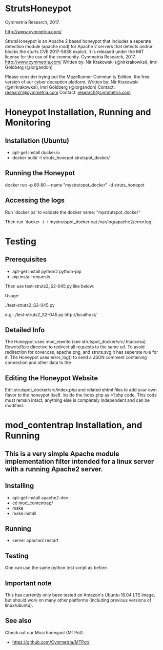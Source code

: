 # StrutsHoneypot
Cymmetria Research, 2017.

http://www.cymmetria.com/

StrutsHoneypot is an Apache 2 based honeypot that includes a seperate detection module (apache mod) for Apache 2 servers that detects and/or blocks the sturts CVE 2017-5638 
exploit. It is released under the MIT license for the use of the community.  Cymmetria Research, 2017.  http://www.cymmetria.com/
Written by: Nir Krakowski (@nirkrakowksi), Imri Goldberg (@lorgandon)


Please consider trying out the MazeRunner Community Edition, the free version of our cyber deception platform.  Written by: Nir Krakowski (@nirkrakowksi), Imri Goldberg 
(@lorgandon) Contact: research@cymmetria.com Contact: research@cymmetria.com

# Honeypot Installation, Running and Monitoring

Installation (Ubuntu)
----------------
- apt-get install docker.io
- docker build -t struts_honepot strutspot_docker/

Running the Honeypot
--------------------
docker run -p 80:80 --name "mystrutspot_docker" -d struts_honepot

Accessing the logs
------------------
Run 'docker ps' to validate the docker name: "mystrutspot_docker"

Then run 'docker -t -i mystrutspot_docker cat /var/log/apache2/error.log'

# Testing
Prerequisites
-------------
- apt-get install python2 python-pip
- pip install requests

Then use test-struts2_S2-045.py like below:

Usage: 

./test-struts2_S2-045.py <url>

e.g: ./test-struts2_S2-045.py http://localhost/

Detailed Info
------------
The Honeypot uses mod_rewrite (see strutspot_docker/src/.htaccess) RewriteRule directive to redirect all requests to the same url.
To avoid redirection for cover.css, apache.png, and struts.svg it has seperate rule for it.
The Honeypot uses error_log() to send a JSON comment containing connection and other data to the 

Editing the Honeypot Website
----------------------------
Edit strutspot_docker/src/index.php and related ehtml files to add your own flavor to the honeypot itself.
Inside the index.php as <?php code. This code must remain intact, anything else is completely independent and can be modified.



# mod_contentrap Installation, and Running

## This is a very simple Apache module implementation filter intended for a linux server with a running Apache2 server.


Installing
---------
- apt-get install apache2-dev
- cd mod_contentrap/
- make
- make install

Running
-------
- server apache2 restart

Testing
-------
One can use the same python test script as before.

Important note
--------------
This has currently only been tested on Amazon's Ubuntu 16.04 LTS image, but should work on many other platforms (including previous versions of linux/ubuntu).


See also
--------
Check out our Mirai honeypot (MTPot):
- https://github.com/Cymmetria/MTPot/
